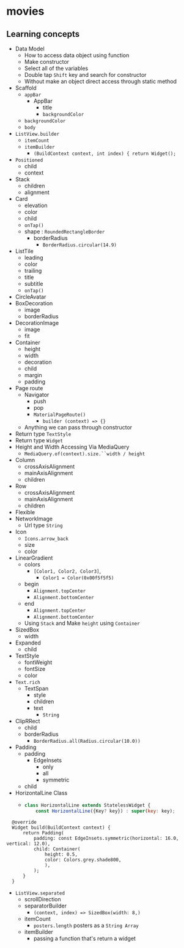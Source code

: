 # movies

## Learning concepts

- Data Model
    - How to access data object using function
    - Make constructor
    - Select all of the variables  
    - Double tap `Shift` key and search for constructor
    - Without make an object direct access through static method
- Scaffold
    - `appBar`
        - AppBar
            - title
            - `backgroundColor`
    - `backgroundColor`
    - `body`
- `ListView.builder`
    - `itemCount`
    - `itemBuilder`
        - `(BuildContext context, int index) {
          return Widget();`
- `Positioned`
    - child
    - context
- Stack
  - children
  - alignment
- Card
    - elevation
    - color
    - child
    - `onTap()`
    - shape : `RoundedRectangleBorder`
        - borderRadius
            - `BorderRadius.circular(14.9)`
- ListTile
    - leading
    - color
    - trailing
    - title
    - subtitle
    - `onTap()`
- CircleAvatar
- BoxDecoration
  - image
  - borderRadius
- DecorationImage
  - image
  - fit
- Container
  - height
  - width
  - decoration
  - child
  - margin
  - padding
- Page route
  - Navigator
    - push
    - pop
    - `MaterialPageRoute()`
      - `builder (context) => {}`
  - Anything we can pass through constructor
- Return type `TextStyle`
- Return type `Widget`
- Height and Width Accessing Via MediaQuery
  - `MediaQuery.of(context).size.``width / height`
- Column
    - crossAxisAlignment
    - mainAxisAlignment
    - children
- Row
    - crossAxisAlignment
    - mainAxisAlignment
    - children
- Flexible
- NetworkImage
    - Url type `String`
- Icon
  - `Icons.arrow_back`
  - size
  - color
- LinearGradient
  - colors
      - `[Color1, Color2, Color3]`,
        - `Color1 = Color(0x00f5f5f5)`
  - begin
    - `Alignment.topCenter`
    - `Alignment.bottomCenter`
  - end
    - `Alignment.topCenter`
    - `Alignment.bottomCenter`
  - Using `Stack` and Make `height` using `Container`
- SizedBox
  - width
- Expanded
  - child
- TextStyle
  - fontWeight
  - fontSize
  - color
- `Text.rich`
  - TextSpan
    - style
    - children
    - text
      - `String`
- ClipRRect
  - child
  - borderRadius
    - `BorderRadius.all(Radius.circular(10.0))`
- Padding
  - padding
    - EdgeInsets
      - only
      - all
      - symmetric
  - child
- HorizontalLine Class
  - ```js
    class HorizontalLine extends StatelessWidget {
        const HorizontalLine({Key? key}) : super(key: key);
    ```
```
  @override
  Widget build(BuildContext context) {
      return Padding(
          padding: const EdgeInsets.symmetric(horizontal: 16.0, vertical: 12.0),
          child: Container(
              height: 0.5,
              color: Colors.grey.shade800,
              ),
          );
      }
  }
```
- `ListView.separated`
  - scrollDirection
  - separatorBuilder
    - `(context, index) => SizedBox(width: 8,)`
  - itemCount
    - `posters.length` posters as a `String Array`
  - itemBuilder
    - passing a function that\'s return a widget
  
  

    
    
        
    
